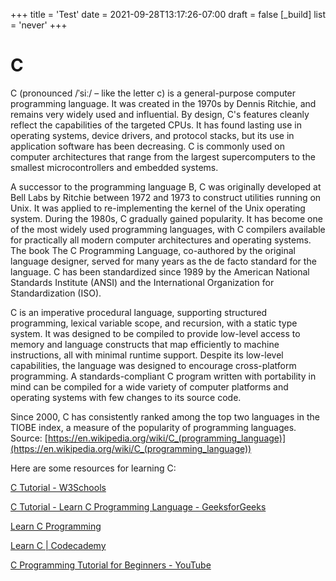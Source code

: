 
+++
title = 'Test'
date = 2021-09-28T13:17:26-07:00
draft = false
[_build]
  list = 'never'
+++

C
=




C (pronounced /ˈsiː/ – like the letter c) is a general-purpose computer programming language. It was created in the 1970s by Dennis Ritchie, and remains very widely used and influential. By design, C's features cleanly reflect the capabilities of the targeted CPUs. It has found lasting use in operating systems, device drivers, and protocol stacks, but its use in application software has been decreasing. C is commonly used on computer architectures that range from the largest supercomputers to the smallest microcontrollers and embedded systems.

A successor to the programming language B, C was originally developed at Bell Labs by Ritchie between 1972 and 1973 to construct utilities running on Unix. It was applied to re-implementing the kernel of the Unix operating system. During the 1980s, C gradually gained popularity. It has become one of the most widely used programming languages, with C compilers available for practically all modern computer architectures and operating systems. The book The C Programming Language, co-authored by the original language designer, served for many years as the de facto standard for the language. C has been standardized since 1989 by the American National Standards Institute (ANSI) and the International Organization for Standardization (ISO).

C is an imperative procedural language, supporting structured programming, lexical variable scope, and recursion, with a static type system. It was designed to be compiled to provide low-level access to memory and language constructs that map efficiently to machine instructions, all with minimal runtime support. Despite its low-level capabilities, the language was designed to encourage cross-platform programming. A standards-compliant C program written with portability in mind can be compiled for a wide variety of computer platforms and operating systems with few changes to its source code.

Since 2000, C has consistently ranked among the top two languages in the TIOBE index, a measure of the popularity of programming languages.  
Source: [https://en.wikipedia.org/wiki/C_(programming_language)](https://en.wikipedia.org/wiki/C_(programming_language))

Here are some resources for learning C:

[C Tutorial - W3Schools](https://www.w3schools.com/c/index.php)

[C Tutorial - Learn C Programming Language - GeeksforGeeks](https://www.geeksforgeeks.org/c-programming-language/)

[Learn C Programming](https://www.programiz.com/c-programming)

[Learn C | Codecademy](https://www.codecademy.com/learn/paths/c)

[C Programming Tutorial for Beginners - YouTube](https://www.youtube.com/watch?v=KJgsSFOSQv0)

